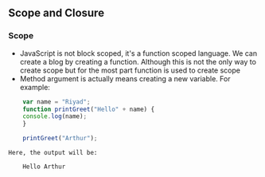 ## Scope and Closure

### Scope

 - JavaScript is not block scoped, it's a function scoped language. We can create a blog by creating a function. Although this is not the only way to create scope but for the most part function is used to create scope
- Method argument is actually means creating a new variable. For example:
```javascript
    var name = "Riyad";
    function printGreet("Hello" + name) {
    console.log(name);
    }

    printGreet("Arthur");
```
    Here, the output will be:
```code
    Hello Arthur
```